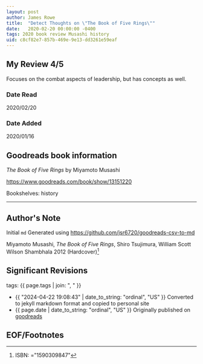 ```yaml
---
layout: post
author: James Rowe
title:  "Detect Thoughts on \"The Book of Five Rings\""
date:   2020-02-20 00:00:00 -0400
tags: 2020 book review Musashi history
uid: c8cf82e7-857b-469e-9e13-dd3261e59eaf
---
```




## My Review 4/5

Focuses on the combat aspects of leadership, but has concepts as well.

### Date Read
2020/02/20

### Date Added
2020/01/16

## Goodreads book information

*The Book of Five Rings* by Miyamoto Musashi

https://www.goodreads.com/book/show/13151220

Bookshelves: history

---

## Author's Note

Initial `md` Generated using https://github.com/jsr6720/goodreads-csv-to-md

Miyamoto Musashi, *The Book of Five Rings*, Shiro Tsujimura, William Scott Wilson Shambhala 2012 (Hardcover)[^1]

## Significant Revisions

tags: {{ page.tags | join: ", " }} <!-- todo move this somewhere -->

- {{ "2024-04-22 19:08:43" | date_to_string: "ordinal", "US" }} Converted to jekyll markdown format and copied to personal site
- {{ page.date | date_to_string: "ordinal", "US" }} Originally published on [goodreads](https://www.goodreads.com)

## EOF/Footnotes

[^1]: ISBN: ="1590309847"
